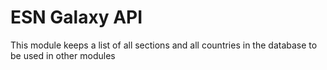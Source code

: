 # ESN Galaxy API

This module keeps a list of all sections and all countries in the database to be used in other modules